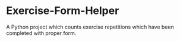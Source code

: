 # Exercise-Form-Helper
A Python project which counts exercise repetitions which have been completed with proper form.
